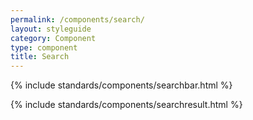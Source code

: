 ```yaml
---
permalink: /components/search/
layout: styleguide
category: Component
type: component
title: Search
---
```


{% include standards/components/searchbar.html %}

{% include standards/components/searchresult.html %}
